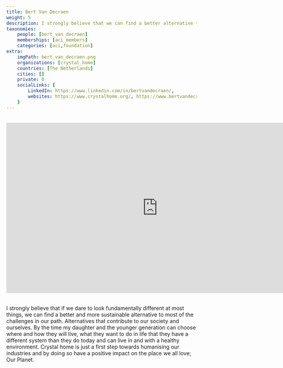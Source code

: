 ```yaml
---
title: Bert Van Decraen
weight: 5
description: I strongly believe that we can find a better alternative to most of the challenges in our path.
taxonomies:
    people: [bert_van_decraen]
    memberships: [aci_members]
    categories: [aci,foundation]
extra:
    imgPath: bert_van_decraen.png
    organizations: [crystal_home]
    countries: [The Netherlands]
    cities: []
    private: 0
    socialLinks: {
        LinkedIn: https://www.linkedin.com/in/bertvandecraen/,
        websites: https://www.crystalhome.org/, https://www.bertvandecraen.com,
    }
---
```


<BR>
<div class="aspect-w-16 aspect-h-9">
<iframe src="https://player.vimeo.com/video/432586040" width="800" height="450" frameborder="0" allow="autoplay; fullscreen" allowfullscreen></iframe>
</div>
<BR>

I strongly believe that if we dare to look fundamentally different at most things, we can find a better and more sustainable alternative to most of the challenges in our path. Alternatives that contribute to our society and ourselves. By the time my daughter and the younger generation can choose where and how they will live, what they want to do in life that they have a different system than they do today and can live in and with a healthy environment. Crystal home is just a first step towards humanising our industries and by doing so have a positive impact on the place we all love; Our Planet.
